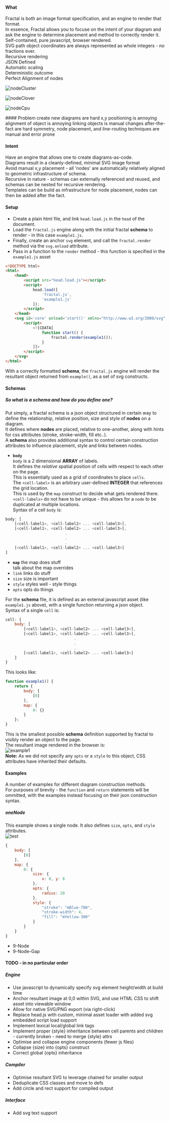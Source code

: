 #### What
Fractal is both an image format specification, and an engine to render that format.  
In essence, Fractal allows you to focuse on the intent of your diagram and ask the engine to determine placement and method to correctly render it.  
Self-contained, pure javascript, browser rendered.  
SVG path object coordinates are always represented as whole integers - no fractions ever.  
Recursive rendering  
JSON Defined  
Automatic scaling  
Deterministic outcome  
Perfect Alignment of nodes  
<p style="text-align: center;">

![nodeCluster](./examples/nodeCluster.svg)  

![nodeClover](./examples/nodeClover.svg)  

![nodeCpu](./examples/nodeCpu.svg)  

</p>
#### Problem
create new diagrams are hard  
x,y positioning is annoying  
alignment of object is annoying  
linking objects is manual  
changes after-the-fact are hard  
symmetry, node placement, and line-routing techniques are manual and error prone    

#### Intent
Have an engine that allows one to create diagrams-as-code.  
Diagrams result in a cleanly-defined, minimal SVG image format  
Avoid manual x,y placement - all 'nodes' are automatically relatively aligned to geometric infrastructure of schema.  
Recursive in nature - schemas can externally referenced and reused, and schemas can be nested for recursive rendering.    
Templates can be build as infrastructure for node placement, nodes can then be added after the fact.  

#### Setup
- Create a plain html file, and link `head.load.js` in the `head` of the document.  
- Load the `fractal.js` engine along with the initial fractal **schema** to render - in this case `example1.js`.  
- Finally, create an anchor `svg` element, and call the `fractal.render` method via the `svg.onload` attribute.  
- Pass in a function to the `render` method - this function is specified in the `example1.js` asset

```html
<!DOCTYPE html>
<html>
	<head>
		<script src="head.load.js"></script>
		<script>
			head.load([
				'fractal.js',
				'example1.js'
			]);
		</script>
	</head>	
	<svg id='core' onload='start()' xmlns="http://www.w3.org/2000/svg" xmlns:xlink="http://www.w3.org/1999/xlink">
		<script>
			<![CDATA[
				function start() {
					fractal.render(example1());
				}
			]]>
		</script>
	</svg>
</html>
```

With a correctly formatted **schema**, the `fractal.js` engine will render the resultant object returned from `example()`, as a set of svg constructs.  

#### Schemas
##### So what is a **schema** and how do you define one?
Put simply, a fractal schema is a json object structured in certain way to define the relationship, relative position, size and style of **nodes** on a diagram.  
It defines where **nodes** are placed, relative to one-another, along with hints for css attributes (stroke, stroke-width, fill etc..).  
A **schema** also provides additional syntax to control certain construction attributes to influence placement, style and links between nodes.  

- **`body`**  
`body` is a 2 dimensional **ARRAY** of labels.  
It defines the *relative* spatial position of cells with respect to each other on the page.  
This is essentially used as a grid of coordinates to place `cells`.  
The `<cell-label>` is an arbitrary user-defined **INTEGER** that references the grid location.  
This is used by the `map` construct to decide what gets rendered there.  
`<cell-labels>` do not have to be unique - this allows for a `node` to be duplicated at multiple locations.  
Syntax of a cell `body` is:  
```javascript
body: [
	[<cell-label1>, <cell-label2> ... <cell-label3>],
	[<cell-label1>, <cell-label2> ... <cell-label3>],
	                      .
	                      .
	                      .
	[<cell-label1>, <cell-label2> ... <cell-label3>]
]
```
- **`map`**
the map does stuff  
talk about the map overrides
- `link`
links do stuff
- `size`
size is important
- `style`
styles well - style things
- `opts`
opts do things

For the **schema** file, it is defined as an external javascript asset (like `example1.js` above), with a single function returning a json object.  
Syntax of a single `cell` is:  
```javascript
cell: {
	body: [
		[<cell-label1>, <cell-label2> ... <cell-label3>],
		[<cell-label1>, <cell-label2> ... <cell-label3>],
		                      .
		                      .
		                      .
		[<cell-label1>, <cell-label2> ... <cell-label3>]
	]
}
```
This looks like:  
```javascript
function example1() {
	return {
		body: [
			[0]
		],
		map: {
			0: {}
		}
	};
}
```

This is the smallest possible **schema** definition supported by fractal to visibly render an object to the page.  
The resultant image rendered in the browser is:  
![example1](./examples/example1.svg)  
**Note:** As we did not specify any `opts` or a `style` to this object, CSS attributes have inherited their defaults.  

#### Examples
A number of examples for different diagram construction methods.  
For purposes of brevity - the `function` and `return` statements will be ommitted, with the examples instead focusing on their json construction syntax.  

##### oneNode
This example shows a single node.
It also defines `size`, `opts`, and `style` attributes.  
![test](./examples/oneNode.svg)  
```javascript
{
	body: [
		[0]
	],
	map: {
		0: {
			size: {
				x: 8, y: 8
			},
			opts: {
				radius: 20
			},
			style: {
				"stroke": "mBlue-700",
				"stroke-width": 4,
				"fill": "mYellow-300"
			}
		}
	}
}
```
- 9-Node  
- 9-Node-Gap  

#### TODO - in no particular order
##### Engine
- Use javascript to dynamically specify svg element height/width at build time
- Anchor resultant image at 0,0 within SVG, and use HTML CSS to shift asset into viewable window
- Allow for native SVG/PNG export (via right-click)
- Replace head.js with custom, minimal asset loader with added svg embedded script load support
- Implement lexical local/global link tags
- Implement proper {style} inheritance between cell parents and children - currently broken - need to merge {style} attrs
- Optimise and collapse engine components (fewer js files)
- Collapse {size} into {opts} construct
- Correct global {opts} inheritance

##### Compiler
- Optimise resultant SVG to leverage chained <use xlink> for smaller output
- Deduplicate CSS classes and move to defs
- Add circle and rect support for compiled output

##### Interface
- Add svg text support



